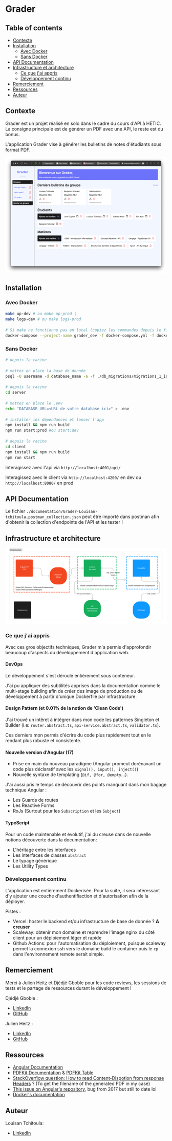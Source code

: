# Grader

## Table of contents

- [Contexte](#contexte)
- [Installation](#installation)
  - [Avec Docker](#avec-docker)
  - [Sans Docker](#sans-docker)
- [API Documentation](#api-documentation)
- [Infrastructure et architecture](#infrastructure-et-architecture)
  - [Ce que j'ai appris](#ce-que-jai-appris)
  - [Développement continu](#développement-continu)
- [Remerciement](#remerciement)
- [Ressources](#ressources)
- [Auteur](#auteur)

## Contexte

Grader est un projet réalisé en solo dans le cadre du cours d'API à HETIC. La consigne principale est de générer un PDF avec une API, le reste est du bonus.

L'application Grader vise à générer les bulletins de notes d'étudiants sous format PDF.

![demo page](./documentation/app-model.png)

## Installation

### Avec Docker

```bash
make up-dev # ou make up-prod |
make logs-dev # ou make logs-prod

# Si make ne fonctionne pas en local (copiez les commandes depuis le fichier Makefile)
docker-compose --project-name grader_dev -f docker-compose.yml -f docker-compose.dev.yml up -d --build # ou docker-compose --project-name grader_prod up -d --build
```

### Sans Docker

```bash
# depuis la racine

# mettez en place la base de donnée
psql -U username -d database_name -a -f ./db_migrations/migrations_1_init_db.sql

# depuis la racine
cd server

# mettez en place le .env
echo "DATABASE_URL=<URL de votre database ici>" > .env

# installer les dépendances et lancer l'app
npm install && npm run build
npm run start:prod #ou start:dev

# depuis la racine
cd client
npm install && npm run build
npm run start
```

Interagissez avec l'api via `http://localhost:4001/api/`

Interagissez avec le client via `http://localhost:4200/` en dev ou `http://localhost:8080/` en prod

## API Documentation

Le fichier `./documentation/Grader-Louisan-tchitoula.postman_collection.json` peut être importé dans postman afin d'obtenir la collection d'endpoints de l'API et les tester !

## Infrastructure et architecture

![Schema of the project's infrastrcture](./documentation/infrastructure_schema.png)

### Ce que j'ai appris

Avec ces gros objectifs techniques, Grader m'a permis d'approfondir beaucoup d'aspects du développement d'application web.

#### DevOps

Le développement s'est déroulé entièrement sous conteneur.

J'ai pu appliquer des subtilités apprises dans la documentation comme le multi-stage building afin de créer des image de production ou de développement à partir d'unique Dockerfile par infrastructure.

#### Design Pattern (et 0.01% de la notion de 'Clean Code')

J'ai trouvé un intêret à intégrer dans mon code les patternes Singleton et
Builder (i.e: `router.abstract.ts`, `api-service.abstract.ts`, `validator.ts`).

Ces derniers mon permis d'écrire du code plus rapidement tout en le rendant plus robuste et consistente.

#### Nouvelle version d'Angular (17)

- Prise en main du nouveau paradigme (Angular promeut dorénavant un code plus déclaratif avec les `signal(), input(), inject()`)
- Nouvelle syntaxe de templating (`@if, @for, @empty`...).

J'ai aussi pris le temps de découvrir des points manquant dans mon bagage technique Angular :

- Les Guards de routes
- Les Reactive Forms
- RxJs (Surtout pour les `Subscription` et les `Subject`)

#### TypeScript

Pour un code maintenable et évolutif, j'ai du creuse dans de nouvelle notions découverte dans la documentation:

- L'héritage entre les interfaces
- Les interfaces de classes `abstract`
- Le typage générique
- Les Utility Types

### Développement continu

L'application est entièrement Dockerisée. Pour la suite, il sera intéressant d'y ajouter une couche d'authentifiaction et d'autorisation afin de la déployer.

Pistes :

- Vercel: hoster le backend et/ou infrastructure de base de donnée ? **A creuser**
- Scaleway: obtenir mon domaine et reprendre l'image nginx du côté client pour un déploiement léger et rapide
- Github Actions: pour l'automatisation du déploiement, puisque scaleway permet la connexion ssh vers le domaine build le container puis le `cp` dans l'environnement remote serait simple.

## Remerciement

Merci à Julien Heitz et Djédjé Gboble pour les code reviews, les sessions de tests et le partage de ressources durant le développement !

Djédjé Gboble :

- [LinkedIn](https://www.linkedin.com/in/djédjé-gboble-3100b1228/)
- [GitHub](https://github.com/Kobrae-San)

Julien Heitz :

- [LinkedIn](https://www.linkedin.com/in/heitzjulien/)
- [GitHub](https://github.com/heitzjulien)

## Ressources

- [Angular Documentation](https://angular.dev/overview)
- [PDFKit Documentation](http://pdfkit.org/docs/getting_started.html) & [PDFKit Table](https://github.com/natancabral/pdfkit-table/tree/main)
- [StackOverflow question: How to read Content-Dispotion from response Headers](https://stackoverflow.com/questions/42898162/how-to-read-content-disposition-headers-from-server-response-angular-2) ? (To get the filename of the generated PDF in my case)
- [This issue on Angular's repository](https://github.com/angular/angular/issues/18586), bug from 2017 but still to date lol
- [Docker's documentation](https://docs.docker.com/get-started/09_image_best/)

## Auteur

Louisan Tchitoula:

- [LinkedIn](https://www.linkedin.com/in/louisan-tchitoula/)
